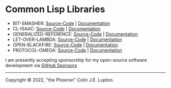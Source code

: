 # Common Lisp Libraries

- BIT-SMASHER: [Source-Code](https://github.com/thephoeron/bit-smasher) | [Documentation](bit-smasher/)
- CL-ISAAC: [Source-Code](https://github.com/thephoeron/cl-isaac) | [Documentation](cl-isaac/)
- GENERALIZED-REFERENCE: [Source-Code](https://github.com/thephoeron/generalized-reference) | [Documentation](generalized-reference/)
- LET-OVER-LAMBDA: [Source-Code](https://github.com/thephoeron/let-over-lambda) | [Documentation](let-over-lambda/)
- OPEN-BLACKFIRE: [Source-Code](https://github.com/thephoeron/open-blackfire) | [Documentation](open-blackfire/)
- PROTOCOL-OMEGA: [Source-Code](https://github.com/thephoeron/protocol-omega) | [Documentation](protocol-omega/)

I am presently accepting sponsorship for my open-source software development via [GitHub Sponsors](https://github.com/sponsors/thephoeron)

---

Copyright &copy; 2022, "the Phoeron" Colin J.E. Lupton.
